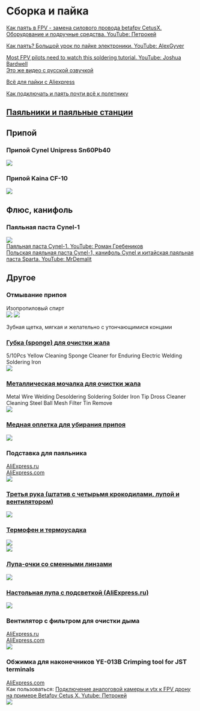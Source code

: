 # Сборка и пайка
[Как паять в FPV - замена силового провода betafpv CetusX. Оборудование и подручные средства. YouTube: Петрокей](https://www.youtube.com/watch?v=hoLExyj6YCo)  

[Как паять? Большой урок по пайке электроники. YouTube: AlexGyver](https://www.youtube.com/watch?v=h9RTe8-vmxo)  

[Most FPV pilots need to watch this soldering tutorial. YouTube: Joshua Bardwell](https://www.youtube.com/watch?v=GoPT69y98pY)  
[Это же видео с русской озвучкой](https://www.youtube.com/watch?v=p2hnrnJQqUU)  

[Всё для пайки с Aliexpress](https://alexgyver.ru/all-for-soldering/)

[Как подключать и паять почти всё к полетнику](https://dzen.ru/a/ZjsxtoQT520u_RUV)  

## [Паяльники и паяльные станции](20_Паяльники.md)

## Припой 
### Припой Cynel Unipress Sn60Pb40
![](ПрипойCynel.png)  

### Припой Kaina CF-10
![](ПрипойKaina.jpg)  

## Флюс, канифоль
### Паяльная паста Cynel-1
![](Cynel-1.png)  
[Паяльная паста Cynel-1. YouTube: Роман Гребеников](https://www.youtube.com/watch?v=_FO-WMO29II)  
[Польская паяльная паста Cynel-1, канифоль Cynel и китайская паяльная паста Sparta. YouTube: MrDemalit](https://www.youtube.com/watch?v=ZJiSA_qnDjM)

## Другое

### Отмывание припоя
Изопропиловый спирт  
![](Isopropanol1.png)
![](Isopropanol2.png)

Зубная щетка, мягкая и желательно с утончающимися концами

### [Губка (sponge) для очистки жала](https://vi.aliexpress.com/item/1005005424742555.html)  
5/10Pcs Yellow Cleaning Sponge Cleaner for Enduring Electric Welding Soldering Iron   
![](Sponge.png)  

### [Металлическая мочалка для очистки жала](https://vi.aliexpress.com/item/1005001265506615.html)   
Metal Wire Welding Desoldering Soldering Solder Iron Tip Dross Cleaner Cleaning Steel Ball Mesh Filter Tin Remove   
![](МеталлическаяМочалка.png)  

### [Медная оплетка для убирания припоя](https://vi.aliexpress.com/item/1005006585043266.html)  
![](Оплетка.png)  

### Подставка для паяльника
[AliExpress.ru](https://aliexpress.ru/item/4001290312540.html?sku_id=10000015632308860)  
[AliExpress.com](https://vi.aliexpress.com/item/4001290312540.html)  
![](Iron_Stand.png)  
  
### [Третья рука (штатив с четырьмя крокодилами, лупой и вентилятором)](https://aliexpress.com/item/1005005033959635.html)
![](ТретьяРука1.png)  

### [Термофен и термоусадка](https://aliexpress.com/item/1005006091801688.html)  
![](Термофен.png)  
![](Термоусадка.png)  

### [Лупа-очки со сменными линзами](https://vi.aliexpress.com/item/1005001692835936.html)
![](ЛупаОчки.png)  

### [Настольная лупа с подсветкой (AliExpress.ru)](https://aliexpress.ru/item/32904815182.html)  
![](НастольнаяЛупа.png)  

### Вентилятор с фильтром для очистки дыма
[AliExpress.ru](https://aliexpress.ru/item/1005006330933807.html)  
[AliExpress.com](https://aliexpress.com/item/1005006330933807.html)  
![](SmokeFilter.png)  

### Обжимка для наконечников YE-013B Crimping tool for JST terminals
[AliExpress.com](https://vi.aliexpress.com/item/1005002913209387.html)  
Как пользоваться: [Подключение аналоговой камеры и vtx к FPV дрону на примере Betafpv Cetus X. Yutube: Петрокей](https://youtu.be/D5YvAAP_2PU?si=yOUME8uug0k-nNpx&t=917)  
![](CrimpingTool.png)  







 



